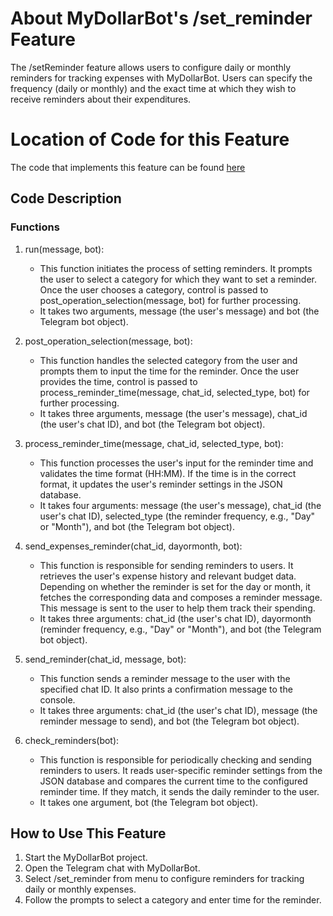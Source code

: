 # About MyDollarBot's /set_reminder Feature
The /setReminder feature allows users to configure daily or monthly reminders for tracking expenses with MyDollarBot. Users can specify the frequency (daily or monthly) and the exact time at which they wish to receive reminders about their expenditures.

# Location of Code for this Feature
The code that implements this feature can be found [here](https://github.com/rrajpuro/DollarBot/blob/main/code/reminder.py)

## Code Description
### Functions

1. run(message, bot):
   - This function initiates the process of setting reminders. It prompts the user to select a category for which they want to set a reminder. Once the user chooses a category, control is passed to post_operation_selection(message, bot) for further processing.
   - It takes two arguments, message (the user's message) and bot (the Telegram bot object).

2. post_operation_selection(message, bot):
   - This function handles the selected category from the user and prompts them to input the time for the reminder. Once the user provides the time, control is passed to process_reminder_time(message, chat_id, selected_type, bot) for further processing.
   - It takes three arguments, message (the user's message), chat_id (the user's chat ID), and bot (the Telegram bot object).

3. process_reminder_time(message, chat_id, selected_type, bot):
   - This function processes the user's input for the reminder time and validates the time format (HH:MM). If the time is in the correct format, it updates the user's reminder settings in the JSON database.
   - It takes four arguments: message (the user's message), chat_id (the user's chat ID), selected_type (the reminder frequency, e.g., "Day" or "Month"), and bot (the Telegram bot object).

4. send_expenses_reminder(chat_id, dayormonth, bot):
   - This function is responsible for sending reminders to users. It retrieves the user's expense history and relevant budget data. Depending on whether the reminder is set for the day or month, it fetches the corresponding data and composes a reminder message. This message is sent to the user to help them track their spending.
   - It takes three arguments: chat_id (the user's chat ID), dayormonth (reminder frequency, e.g., "Day" or "Month"), and bot (the Telegram bot object).

5. send_reminder(chat_id, message, bot):
   - This function sends a reminder message to the user with the specified chat ID. It also prints a confirmation message to the console.
   - It takes three arguments: chat_id (the user's chat ID), message (the reminder message to send), and bot (the Telegram bot object).

6. check_reminders(bot):
   - This function is responsible for periodically checking and sending reminders to users. It reads user-specific reminder settings from the JSON database and compares the current time to the configured reminder time. If they match, it sends the daily reminder to the user.
   - It takes one argument, bot (the Telegram bot object).

## How to Use This Feature
1. Start the MyDollarBot project.
2. Open the Telegram chat with MyDollarBot.
3. Select /set_reminder from menu to configure reminders for tracking daily or monthly expenses.
4. Follow the prompts to select a category and enter time for the reminder.



